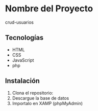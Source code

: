 # Nombre del Proyecto

crud-usuarios

## Tecnologías

- HTML
- CSS
- JavaScript
- php

## Instalación

1. Clona el repositorio:
2. Descargue la base de datos 
3. Importalo en XAMP (phpMyAdmin)

